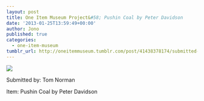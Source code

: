 ```yaml
---
layout: post
title: One Item Museum Project&#58; Pushin Coal by Peter Davidson
date: '2013-01-25T13:59:49+00:00'
author: Jono
published: true
categories:
  - one-item-museum
tumblr_url: http://oneitemmuseum.tumblr.com/post/41438378174/submitted-by-tom-norman-item-pushin-coal-by
---
```

<img src="http://ellis.scot/uploads/2013/01/coal.jpg" />

Submitted by: Tom Norman

Item: Pushin Coal by Peter Davidson
